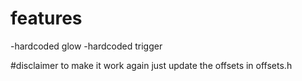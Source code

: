 # features
  -hardcoded glow
  -hardcoded trigger
  
#disclaimer
to make it work again just update the offsets in offsets.h
